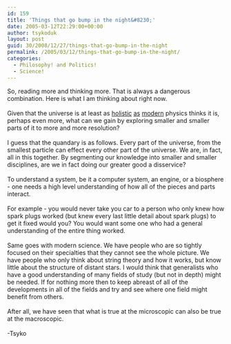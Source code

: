 ```yaml
---
id: 159
title: 'Things that go bump in the night&#8230;'
date: 2005-03-12T22:29:00+00:00
author: tsykoduk
layout: post
guid: 30/2008/12/27/things-that-go-bump-in-the-night
permalink: /2005/03/12/things-that-go-bump-in-the-night/
categories:
  - Philosophy! and Politics!
  - Science!
---
```

<p>So, reading more and thinking more. That is always a dangerous combination. Here is what I am thinking about right now.<br /><br />Given that the universe is at least as <a href="http://www.encyclopedia.com/html/M/Machspri.asp">holistic</a> <a href="http://arxiv.org/PS_cache/physics/pdf/0112/0112094.pdf">as</a> <a href="http://citebase.eprints.org/cgi-bin/citations?id=oai:arXiv.org:gr-qc/9812003">modern</a> physics thinks it is, perhaps even more, what can we gain by exploring smaller and smaller parts of it to more and more resolution?<br /><br />I guess that the quandary is as follows. Every part of the universe, from the smallest particle can effect every other part of the universe. We are, in fact, all in this together. By segmenting our knowledge into smaller and smaller disciplines, are we in fact doing our greater good a disservice?<br /><br />To understand a system, be it a computer system, an engine, or a biosphere - one needs a high level understanding of how all of the pieces and parts interact.<br /><br />For example - you would never take you car to a person who only knew how spark plugs worked (but knew every last little detail about spark plugs) to get it fixed would you? You would want some one who had a general understanding of the entire thing worked.<br /><br />Same goes with modern science. We have people who are so tightly focused on their specialties that they cannot see the whole picture. We have people who only think about string theory and how it works, but know little about the structure of distant stars. I would think that generalists who have a good understanding of many fields of study (but not in depth) might be needed. If for nothing more then to keep abreast of all of the developments in all of the fields and try and see where one field might benefit from others.<br /><br />After all, we have seen that what is true at the microscopic can also be true at the macroscopic.<br /><br />-Tsyko</p>